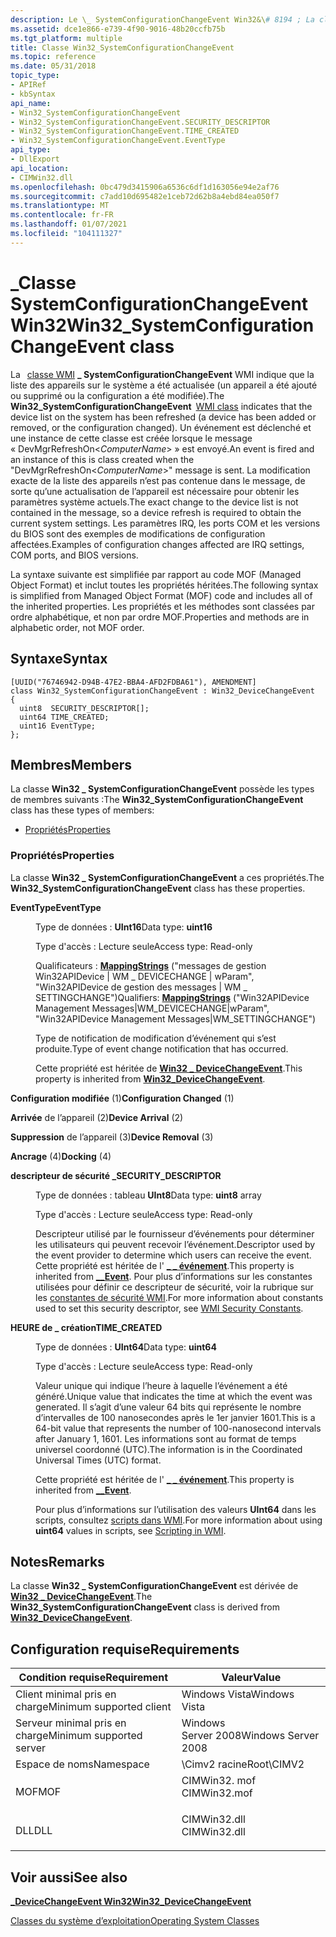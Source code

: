 ```yaml
---
description: Le \_ SystemConfigurationChangeEvent Win32&\# 8194 ; La classe WMI indique que la liste des appareils a été actualisée sur le système (un appareil a été ajouté ou supprimé ou la configuration a été modifiée).
ms.assetid: dce1e866-e739-4f90-9016-48b20ccfb75b
ms.tgt_platform: multiple
title: Classe Win32_SystemConfigurationChangeEvent
ms.topic: reference
ms.date: 05/31/2018
topic_type:
- APIRef
- kbSyntax
api_name:
- Win32_SystemConfigurationChangeEvent
- Win32_SystemConfigurationChangeEvent.SECURITY_DESCRIPTOR
- Win32_SystemConfigurationChangeEvent.TIME_CREATED
- Win32_SystemConfigurationChangeEvent.EventType
api_type:
- DllExport
api_location:
- CIMWin32.dll
ms.openlocfilehash: 0bc479d3415906a6536c6df1d163056e94e2af76
ms.sourcegitcommit: c7add10d695482e1ceb72d62b8a4ebd84ea050f7
ms.translationtype: MT
ms.contentlocale: fr-FR
ms.lasthandoff: 01/07/2021
ms.locfileid: "104111327"
---
```

# <a name="win32_systemconfigurationchangeevent-class"></a><span data-ttu-id="71404-103">\_Classe SystemConfigurationChangeEvent Win32</span><span class="sxs-lookup"><span data-stu-id="71404-103">Win32\_SystemConfigurationChangeEvent class</span></span>

<span data-ttu-id="71404-104">La  [classe WMI](../wmisdk/retrieving-a-class.md) **\_ SystemConfigurationChangeEvent** WMI indique que la liste des appareils sur le système a été actualisée (un appareil a été ajouté ou supprimé ou la configuration a été modifiée).</span><span class="sxs-lookup"><span data-stu-id="71404-104">The **Win32\_SystemConfigurationChangeEvent** [WMI class](../wmisdk/retrieving-a-class.md) indicates that the device list on the system has been refreshed (a device has been added or removed, or the configuration changed).</span></span> <span data-ttu-id="71404-105">Un événement est déclenché et une instance de cette classe est créée lorsque le message « DevMgrRefreshOn<*ComputerName*> » est envoyé.</span><span class="sxs-lookup"><span data-stu-id="71404-105">An event is fired and an instance of this is class created when the "DevMgrRefreshOn<*ComputerName*>" message is sent.</span></span> <span data-ttu-id="71404-106">La modification exacte de la liste des appareils n’est pas contenue dans le message, de sorte qu’une actualisation de l’appareil est nécessaire pour obtenir les paramètres système actuels.</span><span class="sxs-lookup"><span data-stu-id="71404-106">The exact change to the device list is not contained in the message, so a device refresh is required to obtain the current system settings.</span></span> <span data-ttu-id="71404-107">Les paramètres IRQ, les ports COM et les versions du BIOS sont des exemples de modifications de configuration affectées.</span><span class="sxs-lookup"><span data-stu-id="71404-107">Examples of configuration changes affected are IRQ settings, COM ports, and BIOS versions.</span></span>

<span data-ttu-id="71404-108">La syntaxe suivante est simplifiée par rapport au code MOF (Managed Object Format) et inclut toutes les propriétés héritées.</span><span class="sxs-lookup"><span data-stu-id="71404-108">The following syntax is simplified from Managed Object Format (MOF) code and includes all of the inherited properties.</span></span> <span data-ttu-id="71404-109">Les propriétés et les méthodes sont classées par ordre alphabétique, et non par ordre MOF.</span><span class="sxs-lookup"><span data-stu-id="71404-109">Properties and methods are in alphabetic order, not MOF order.</span></span>

## <a name="syntax"></a><span data-ttu-id="71404-110">Syntaxe</span><span class="sxs-lookup"><span data-stu-id="71404-110">Syntax</span></span>

``` syntax
[UUID("76746942-D94B-47E2-BBA4-AFD2FDBA61"), AMENDMENT]
class Win32_SystemConfigurationChangeEvent : Win32_DeviceChangeEvent
{
  uint8  SECURITY_DESCRIPTOR[];
  uint64 TIME_CREATED;
  uint16 EventType;
};
```

## <a name="members"></a><span data-ttu-id="71404-111">Membres</span><span class="sxs-lookup"><span data-stu-id="71404-111">Members</span></span>

<span data-ttu-id="71404-112">La classe **Win32 \_ SystemConfigurationChangeEvent** possède les types de membres suivants :</span><span class="sxs-lookup"><span data-stu-id="71404-112">The **Win32\_SystemConfigurationChangeEvent** class has these types of members:</span></span>

-   [<span data-ttu-id="71404-113">Propriétés</span><span class="sxs-lookup"><span data-stu-id="71404-113">Properties</span></span>](#properties)

### <a name="properties"></a><span data-ttu-id="71404-114">Propriétés</span><span class="sxs-lookup"><span data-stu-id="71404-114">Properties</span></span>

<span data-ttu-id="71404-115">La classe **Win32 \_ SystemConfigurationChangeEvent** a ces propriétés.</span><span class="sxs-lookup"><span data-stu-id="71404-115">The **Win32\_SystemConfigurationChangeEvent** class has these properties.</span></span>

<dl> <dt>

<span data-ttu-id="71404-116">**EventType**</span><span class="sxs-lookup"><span data-stu-id="71404-116">**EventType**</span></span>
</dt> <dd> <dl> <dt>

<span data-ttu-id="71404-117">Type de données : **UInt16**</span><span class="sxs-lookup"><span data-stu-id="71404-117">Data type: **uint16**</span></span>
</dt> <dt>

<span data-ttu-id="71404-118">Type d'accès : Lecture seule</span><span class="sxs-lookup"><span data-stu-id="71404-118">Access type: Read-only</span></span>
</dt> <dt>

<span data-ttu-id="71404-119">Qualificateurs : [**MappingStrings**](../wmisdk/standard-qualifiers.md) ("messages de gestion Win32APIDevice \| WM \_ DEVICECHANGE \| wParam", "Win32APIDevice de gestion des messages \| WM \_ SETTINGCHANGE")</span><span class="sxs-lookup"><span data-stu-id="71404-119">Qualifiers: [**MappingStrings**](../wmisdk/standard-qualifiers.md) ("Win32APIDevice Management Messages\|WM\_DEVICECHANGE\|wParam", "Win32APIDevice Management Messages\|WM\_SETTINGCHANGE")</span></span>
</dt> </dl>

<span data-ttu-id="71404-120">Type de notification de modification d’événement qui s’est produite.</span><span class="sxs-lookup"><span data-stu-id="71404-120">Type of event change notification that has occurred.</span></span>

<span data-ttu-id="71404-121">Cette propriété est héritée de [**Win32 \_ DeviceChangeEvent**](win32-devicechangeevent.md).</span><span class="sxs-lookup"><span data-stu-id="71404-121">This property is inherited from [**Win32\_DeviceChangeEvent**](win32-devicechangeevent.md).</span></span>

<dt>

<span id="Configuration_Changed"></span><span id="configuration_changed"></span><span id="CONFIGURATION_CHANGED"></span>

<span data-ttu-id="71404-122">**Configuration modifiée** (1)</span><span class="sxs-lookup"><span data-stu-id="71404-122">**Configuration Changed** (1)</span></span>


</dt> <dd></dd> <dt>

<span id="Device_Arrival"></span><span id="device_arrival"></span><span id="DEVICE_ARRIVAL"></span>

<span data-ttu-id="71404-123">**Arrivée** de l’appareil (2)</span><span class="sxs-lookup"><span data-stu-id="71404-123">**Device Arrival** (2)</span></span>


</dt> <dd></dd> <dt>

<span id="Device_Removal"></span><span id="device_removal"></span><span id="DEVICE_REMOVAL"></span>

<span data-ttu-id="71404-124">**Suppression** de l’appareil (3)</span><span class="sxs-lookup"><span data-stu-id="71404-124">**Device Removal** (3)</span></span>


</dt> <dd></dd> <dt>

<span id="Docking"></span><span id="docking"></span><span id="DOCKING"></span>

<span data-ttu-id="71404-125">**Ancrage** (4)</span><span class="sxs-lookup"><span data-stu-id="71404-125">**Docking** (4)</span></span>


</dt> <dd></dd> </dl>

</dd> <dt>

<span data-ttu-id="71404-126">**descripteur de sécurité \_**</span><span class="sxs-lookup"><span data-stu-id="71404-126">**SECURITY\_DESCRIPTOR**</span></span>
</dt> <dd> <dl> <dt>

<span data-ttu-id="71404-127">Type de données : tableau **UInt8**</span><span class="sxs-lookup"><span data-stu-id="71404-127">Data type: **uint8** array</span></span>
</dt> <dt>

<span data-ttu-id="71404-128">Type d'accès : Lecture seule</span><span class="sxs-lookup"><span data-stu-id="71404-128">Access type: Read-only</span></span>
</dt> </dl>

<span data-ttu-id="71404-129">Descripteur utilisé par le fournisseur d’événements pour déterminer les utilisateurs qui peuvent recevoir l’événement.</span><span class="sxs-lookup"><span data-stu-id="71404-129">Descriptor used by the event provider to determine which users can receive the event.</span></span> <span data-ttu-id="71404-130">Cette propriété est héritée de l' [**\_ \_ événement**](../wmisdk/--event.md).</span><span class="sxs-lookup"><span data-stu-id="71404-130">This property is inherited from [**\_\_Event**](../wmisdk/--event.md).</span></span> <span data-ttu-id="71404-131">Pour plus d’informations sur les constantes utilisées pour définir ce descripteur de sécurité, voir la rubrique sur les [constantes de sécurité WMI](../wmisdk/wmi-security-constants.md).</span><span class="sxs-lookup"><span data-stu-id="71404-131">For more information about constants used to set this security descriptor, see [WMI Security Constants](../wmisdk/wmi-security-constants.md).</span></span>

</dd> <dt>

<span data-ttu-id="71404-132">**HEURE de \_ création**</span><span class="sxs-lookup"><span data-stu-id="71404-132">**TIME\_CREATED**</span></span>
</dt> <dd> <dl> <dt>

<span data-ttu-id="71404-133">Type de données : **UInt64**</span><span class="sxs-lookup"><span data-stu-id="71404-133">Data type: **uint64**</span></span>
</dt> <dt>

<span data-ttu-id="71404-134">Type d'accès : Lecture seule</span><span class="sxs-lookup"><span data-stu-id="71404-134">Access type: Read-only</span></span>
</dt> </dl>

<span data-ttu-id="71404-135">Valeur unique qui indique l’heure à laquelle l’événement a été généré.</span><span class="sxs-lookup"><span data-stu-id="71404-135">Unique value that indicates the time at which the event was generated.</span></span> <span data-ttu-id="71404-136">Il s’agit d’une valeur 64 bits qui représente le nombre d’intervalles de 100 nanosecondes après le 1er janvier 1601.</span><span class="sxs-lookup"><span data-stu-id="71404-136">This is a 64-bit value that represents the number of 100-nanosecond intervals after January 1, 1601.</span></span> <span data-ttu-id="71404-137">Les informations sont au format de temps universel coordonné (UTC).</span><span class="sxs-lookup"><span data-stu-id="71404-137">The information is in the Coordinated Universal Times (UTC) format.</span></span>

<span data-ttu-id="71404-138">Cette propriété est héritée de l' [**\_ \_ événement**](../wmisdk/--event.md).</span><span class="sxs-lookup"><span data-stu-id="71404-138">This property is inherited from [**\_\_Event**](../wmisdk/--event.md).</span></span>

<span data-ttu-id="71404-139">Pour plus d’informations sur l’utilisation des valeurs **UInt64** dans les scripts, consultez [scripts dans WMI](../wmisdk/creating-a-wmi-script.md).</span><span class="sxs-lookup"><span data-stu-id="71404-139">For more information about using **uint64** values in scripts, see [Scripting in WMI](../wmisdk/creating-a-wmi-script.md).</span></span>

</dd> </dl>

## <a name="remarks"></a><span data-ttu-id="71404-140">Notes</span><span class="sxs-lookup"><span data-stu-id="71404-140">Remarks</span></span>

<span data-ttu-id="71404-141">La classe **Win32 \_ SystemConfigurationChangeEvent** est dérivée de [**Win32 \_ DeviceChangeEvent**](win32-devicechangeevent.md).</span><span class="sxs-lookup"><span data-stu-id="71404-141">The **Win32\_SystemConfigurationChangeEvent** class is derived from [**Win32\_DeviceChangeEvent**](win32-devicechangeevent.md).</span></span>

## <a name="requirements"></a><span data-ttu-id="71404-142">Configuration requise</span><span class="sxs-lookup"><span data-stu-id="71404-142">Requirements</span></span>



| <span data-ttu-id="71404-143">Condition requise</span><span class="sxs-lookup"><span data-stu-id="71404-143">Requirement</span></span> | <span data-ttu-id="71404-144">Valeur</span><span class="sxs-lookup"><span data-stu-id="71404-144">Value</span></span> |
|-------------------------------------|-----------------------------------------------------------------------------------------|
| <span data-ttu-id="71404-145">Client minimal pris en charge</span><span class="sxs-lookup"><span data-stu-id="71404-145">Minimum supported client</span></span><br/> | <span data-ttu-id="71404-146">Windows Vista</span><span class="sxs-lookup"><span data-stu-id="71404-146">Windows Vista</span></span><br/>                                                                |
| <span data-ttu-id="71404-147">Serveur minimal pris en charge</span><span class="sxs-lookup"><span data-stu-id="71404-147">Minimum supported server</span></span><br/> | <span data-ttu-id="71404-148">Windows Server 2008</span><span class="sxs-lookup"><span data-stu-id="71404-148">Windows Server 2008</span></span><br/>                                                          |
| <span data-ttu-id="71404-149">Espace de noms</span><span class="sxs-lookup"><span data-stu-id="71404-149">Namespace</span></span><br/>                | <span data-ttu-id="71404-150">\\Cimv2 racine</span><span class="sxs-lookup"><span data-stu-id="71404-150">Root\\CIMV2</span></span><br/>                                                                  |
| <span data-ttu-id="71404-151">MOF</span><span class="sxs-lookup"><span data-stu-id="71404-151">MOF</span></span><br/>                      | <dl> <span data-ttu-id="71404-152"><dt>CIMWin32. mof</dt></span><span class="sxs-lookup"><span data-stu-id="71404-152"><dt>CIMWin32.mof</dt></span></span> </dl> |
| <span data-ttu-id="71404-153">DLL</span><span class="sxs-lookup"><span data-stu-id="71404-153">DLL</span></span><br/>                      | <dl> <span data-ttu-id="71404-154"><dt>CIMWin32.dll</dt></span><span class="sxs-lookup"><span data-stu-id="71404-154"><dt>CIMWin32.dll</dt></span></span> </dl> |



## <a name="see-also"></a><span data-ttu-id="71404-155">Voir aussi</span><span class="sxs-lookup"><span data-stu-id="71404-155">See also</span></span>

<dl> <dt>

[<span data-ttu-id="71404-156">**\_DeviceChangeEvent Win32**</span><span class="sxs-lookup"><span data-stu-id="71404-156">**Win32\_DeviceChangeEvent**</span></span>](win32-devicechangeevent.md)
</dt> <dt>

[<span data-ttu-id="71404-157">Classes du système d’exploitation</span><span class="sxs-lookup"><span data-stu-id="71404-157">Operating System Classes</span></span>](./operating-system-classes.md)
</dt> </dl>

 

 
